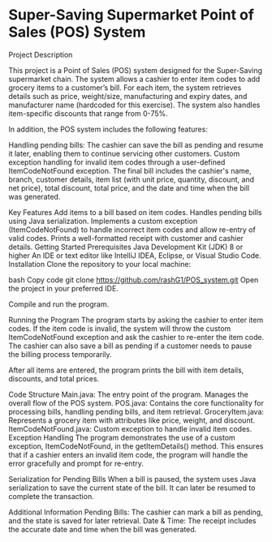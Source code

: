 # Super-Saving Supermarket Point of Sales (POS) System
Project Description

This project is a Point of Sales (POS) system designed for the Super-Saving supermarket chain. The system allows a cashier to enter item codes to add grocery items to a customer’s bill. For each item, the system retrieves details such as price, weight/size, manufacturing and expiry dates, and manufacturer name (hardcoded for this exercise). The system also handles item-specific discounts that range from 0-75%.

In addition, the POS system includes the following features:

Handling pending bills: The cashier can save the bill as pending and resume it later, enabling them to continue servicing other customers.
Custom exception handling for invalid item codes through a user-defined ItemCodeNotFound exception.
The final bill includes the cashier's name, branch, customer details, item list (with unit price, quantity, discount, and net price), total discount, total price, and the date and time when the bill was generated.

Key Features
Add items to a bill based on item codes.
Handles pending bills using Java serialization.
Implements a custom exception (ItemCodeNotFound) to handle incorrect item codes and allow re-entry of valid codes.
Prints a well-formatted receipt with customer and cashier details.
Getting Started
Prerequisites
Java Development Kit (JDK) 8 or higher
An IDE or text editor like IntelliJ IDEA, Eclipse, or Visual Studio Code.
Installation
Clone the repository to your local machine:

bash
Copy code
git clone https://github.com/rashG1/POS_system.git
Open the project in your preferred IDE.

Compile and run the program.

Running the Program
The program starts by asking the cashier to enter item codes. If the item code is invalid, the system will throw the custom ItemCodeNotFound exception and ask the cashier to re-enter the item code. The cashier can also save a bill as pending if a customer needs to pause the billing process temporarily.

After all items are entered, the program prints the bill with item details, discounts, and total prices.

Code Structure
Main.java: The entry point of the program. Manages the overall flow of the POS system.
POS.java: Contains the core functionality for processing bills, handling pending bills, and item retrieval.
GroceryItem.java: Represents a grocery item with attributes like price, weight, and discount.
ItemCodeNotFound.java: Custom exception to handle invalid item codes.
Exception Handling
The program demonstrates the use of a custom exception, ItemCodeNotFound, in the getItemDetails() method. This ensures that if a cashier enters an invalid item code, the program will handle the error gracefully and prompt for re-entry.

Serialization for Pending Bills
When a bill is paused, the system uses Java serialization to save the current state of the bill. It can later be resumed to complete the transaction.

Additional Information
Pending Bills: The cashier can mark a bill as pending, and the state is saved for later retrieval.
Date & Time: The receipt includes the accurate date and time when the bill was generated.
